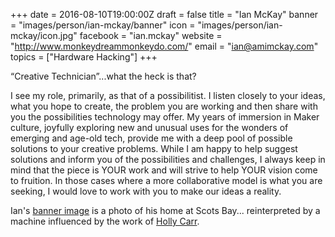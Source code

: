+++
date = 2016-08-10T19:00:00Z
draft = false
title = "Ian McKay"
banner = "images/person/ian-mckay/banner"
icon = "images/person/ian-mckay/icon.jpg"
facebook = "ian.mckay"
website = "http://www.monkeydreammonkeydo.com/"
email = "ian@amimckay.com"
topics = ["Hardware Hacking"]
+++

“Creative Technician”...what the heck is that?

I see my role, primarily, as that of a possibilitist. I listen closely to your ideas, what you hope to create, the problem you are working and then share with you the possibilities technology may offer. My years of immersion in Maker culture, joyfully exploring new and unusual uses for the wonders of emerging and age-old tech, provide me with a deep pool of possible solutions to your creative problems. While I am happy to help suggest solutions and inform you of the possibilities and challenges, I always keep in mind that the piece is YOUR work and will strive to help YOUR vision come to fruition. In those cases where a more collaborative model is what you are seeking, I would love to work with you to make our ideas a reality.

Ian's [banner image](http://deepdreamgenerator.com/ddream/56b79f0b2d) is a photo of his home at Scots Bay... reinterpreted by a machine influenced by the work of [Holly Carr](http://hollycarr.weebly.com/).
